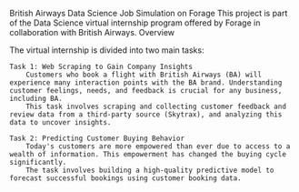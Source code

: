 British Airways Data Science Job Simulation on Forage
This project is part of the Data Science virtual internship program offered by Forage in collaboration with British Airways.
Overview

The virtual internship is divided into two main tasks:

    Task 1: Web Scraping to Gain Company Insights
        Customers who book a flight with British Airways (BA) will experience many interaction points with the BA brand. Understanding customer feelings, needs, and feedback is crucial for any business, including BA.
        This task involves scraping and collecting customer feedback and review data from a third-party source (Skytrax), and analyzing this data to uncover insights.

    Task 2: Predicting Customer Buying Behavior
        Today's customers are more empowered than ever due to access to a wealth of information. This empowerment has changed the buying cycle significantly.
        The task involves building a high-quality predictive model to forecast successful bookings using customer booking data.
